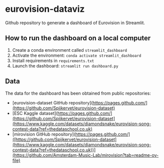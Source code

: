 # eurovision-dataviz

Github repository to generate a dashboard of Eurovision in Streamlit.

## How to run the dashboard on a local computer

1. Create a conda environment called `streamlit_dashboard`
2. Activate the environment: `conda activate streamlit_dashboard`
3. Install requirements in `requirements.txt`
4. Launch the dashboard: `streamlit run dashboard.py`

## Data

The data for the dashboard has been obtained from public repositories: 

- [eurovision-dataset GitHub repository](https://pages.github.com/](https://github.com/Spijkervet/eurovision-dataset)
- [ESC Kaggle dataset](https://pages.github.com/](https://github.com/Spijkervet/eurovision-dataset](https://www.kaggle.com/datasets/diamondsnake/eurovision-song-contest-data?ref=thedataschool.co.uk)
- [mirovision GitHub repository](https://pages.github.com/]([https://github.com/Spijkervet/eurovision-dataset](https://www.kaggle.com/datasets/diamondsnake/eurovision-song-contest-data?ref=thedataschool.co.uk))](https://github.com/Amsterdam-Music-Lab/mirovision?tab=readme-ov-file)

